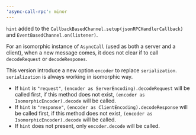 ```yaml
---
'async-call-rpc': minor
---
```


`hint` added to the `CallbackBasedChannel.setup(jsonRPCHandlerCallback)` and `EventBasedChannel.on(listener)`.

For an isomorphic instance of `AsyncCall` (used as both a server and a client),
when a new message comes, it does not clear if to call `decodeRequest` or `decodeRespones`.

This version introduce a new option `encoder` to replace `serialization`. `serialization` is always working in isomorphic way.

- If `hint` is `"request"`, `(encoder as ServerEncoding).decodeRequest` will be called first, if this method does not exist, `(encoder as IsomorphicEncoder).decode` will be called.
- If `hint` is `"response"`, `(encoder as ClientEncoding).decodeResponse` will be called first, if this method does not exist, `(encoder as IsomorphicEncoder).decode` will be called.
- If `hint` does not present, only `encoder.decode` will be called.
